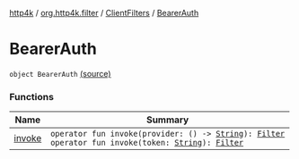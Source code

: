 [http4k](../../../index.md) / [org.http4k.filter](../../index.md) / [ClientFilters](../index.md) / [BearerAuth](./index.md)

# BearerAuth

`object BearerAuth` [(source)](https://github.com/http4k/http4k/blob/master/http4k-core/src/main/kotlin/org/http4k/filter/ClientFilters.kt#L65)

### Functions

| Name | Summary |
|---|---|
| [invoke](invoke.md) | `operator fun invoke(provider: () -> `[`String`](https://kotlinlang.org/api/latest/jvm/stdlib/kotlin/-string/index.html)`): `[`Filter`](../../../org.http4k.core/-filter/index.md)<br>`operator fun invoke(token: `[`String`](https://kotlinlang.org/api/latest/jvm/stdlib/kotlin/-string/index.html)`): `[`Filter`](../../../org.http4k.core/-filter/index.md) |
